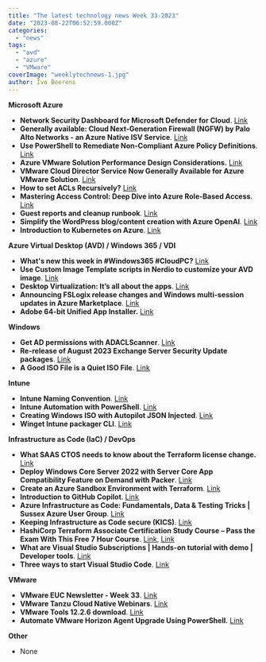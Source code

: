 ```yaml
---
title: "The latest technology news Week 33-2023"
date: "2023-08-22T06:52:59.000Z"
categories: 
  - "news"
tags: 
  - "avd"
  - "azure"
  - "VMware"
coverImage: "weeklytechnews-1.jpg"
author: Ivo Beerens
---
```


**Microsoft Azure**

- **Network Security Dashboard for Microsoft Defender for Cloud**. [Link](https://github.com/Azure/Microsoft-Defender-for-Cloud/tree/main/Workbooks/Network%20Security%20Dashboard)
- **Generally available: Cloud Next-Generation Firewall (NGFW) by Palo Alto Networks - an Azure Native ISV Service**. [Link](https://azure.microsoft.com/en-us/updates/generally-available-cloud-nextgeneration-firewall-ngfw-by-palo-alto-networks-an-azure-native-isv-service/)
- **Use PowerShell to Remediate Non-Compliant Azure Policy Definitions**. [Link](https://techcommunity.microsoft.com/t5/core-infrastructure-and-security/use-PowerShell-to-remediate-non-compliant-policy-definitions/ba-p/3878321)
- **Azure VMware Solution Performance Design Considerations.** [Link](https://techcommunity.microsoft.com/t5/azure-migration-and/azure-VMware-solution-performance-design-considerations/ba-p/3903291)
- **VMware Cloud Director Service Now Generally Available for Azure VMware Solution**. [Link](https://blogs.VMware.com/cloud/2023/08/15/cloud-director-service-ga-for-avs/)
- **How to set ACLs Recursively?** [Link](https://techcommunity.microsoft.com/t5/azure-paas-blog/how-to-set-acls-recursively/ba-p/3544703?WT.mc_id=DT-MVP-5001664)
- **Mastering Access Control: Deep Dive into Azure Role-Based Access**. [Link](https://techcommunity.microsoft.com/t5/nta-techies/mastering-access-control-deep-dive-into-azure-role-based-access/ba-p/3899401?WT.mc_id=DT-MVP-5001664)
- **Guest reports and cleanup runbook**. [Link](https://www.lieben.nu/liebensraum/2023/08/guest-report-cleanup-new-features/)
- **Simplify the WordPress blog/content creation with Azure OpenAI**. [Link](https://techcommunity.microsoft.com/t5/apps-on-azure-blog/simplify-the-wordpress-blog-content-creation-with-azure-openai/ba-p/3899972?WT.mc_id=DT-MVP-5001664)
- **Introduction to Kubernetes on Azure**. [Link](https://learn.microsoft.com/en-us/training/paths/intro-to-kubernetes-on-azure/?source=recommendations)

**Azure Virtual Desktop (AVD) / Windows 365 / VDI**

- **What's new this week in #Windows365 #CloudPC?** [Link](https://w365community.com/weekly-newsletter-12th-of-july-to-18th-of-july-2023)
- **Use Custom Image Template scripts in Nerdio to customize your AVD image**. [Link](https://johanvanneuville.com/automation/use-custom-image-template-scripts-in-nerdio-to-customize-your-avd-image/)
- **Desktop Virtualization: It’s all about the apps**. [Link](https://www.linkedin.com/pulse/desktop-virtualization-its-all-apps-gary-taylor%3FtrackingId=ha4UKvbBSnWrq0ANVKqs7Q%253D%253D/?trackingId=ha4UKvbBSnWrq0ANVKqs7Q%3D%3D)
- **Announcing FSLogix release changes and Windows multi-session updates in Azure Marketplace**. [Link](https://techcommunity.microsoft.com/t5/fslogix-blog/announcing-fslogix-release-changes-and-windows-multi-session/ba-p/3900042)
- **Adobe 64-bit Unified App Installer.** [Link](https://www.adobe.com/devnet-docs/acrobatetk/tools/AdminGuide/singleinstaller.html#bit-unified-app-installer)

**Windows**

- **Get AD permissions with ADACLScanner**. [Link](https://itpro-tips.com/get-ad-permissions-with-adaclscanner/)
- **Re-release of August 2023 Exchange Server Security Update packages**. [Link](https://techcommunity.microsoft.com/t5/exchange-team-blog/re-release-of-august-2023-exchange-server-security-update/ba-p/3900025)
- **A Good ISO File is a Quiet ISO File**. [Link](https://www.deploymentresearch.com/a-good-iso-file-is-a-quiet-iso-file/)

**Intune**

- **Intune Naming Convention**. [Link](https://scloud.work/intune-naming-convention/)
- **Intune Automation with PowerShell**. [Link](https://endusersupports.com/index.php/2023/08/19/intune-automation-with-PowerShell/)
- **Creating Windows ISO with Autopilot JSON Injected**. [Link](https://andrewstaylor.com/2023/08/15/creating-windows-iso-with-autopilot-json-injected/)
- **Winget Intune packager CLI**. [Link](https://github.com/svrooij/WingetIntune)

**Infrastructure as Code (IaC) / DevOps**

- **What SAAS CTOS needs to know about the Terraform license change.** [Link](https://www.scalefactory.com/blog/2023/08/16/what-saas-ctos-need-to-know-about-the-terraform-licence-change/)
- **Deploy Windows Core Server 2022 with Server Core App Compatibility Feature on Demand with Packer**. [Link](https://www.wardvissers.nl/2023/08/20/deploy-windows-core-server-2022-with-server-core-app-compatibility-feature-on-demand-with-packer/)
- **Create an Azure Sandbox Environment with Terraform**. [Link](https://github.com/Azure-Samples/azuresandbox)
- **Introduction to GitHub Copilot**. [Link](https://learn.microsoft.com/en-us/training/modules/introduction-to-github-copilot/)
- **Azure Infrastructure as Code: Fundamentals, Data & Testing Tricks | Sussex Azure User Group**. [Link](https://youtu.be/xgOCYaEFiuA)
- **Keeping Infrastructure as Code secure (KICS)**. [Link](https://codewithme.cloud/posts/2023/08/iac-scanning-with-kics/)
- **HashiCorp Terraform Associate Certification Study Course – Pass the Exam With This Free 7 Hour Course**. [Link](https://www.freecodecamp.org/news/hashicorp-terraform-associate-certification-study-course-pass-the-exam-with-this-free-12-hour-course/), [Link](https://www.youtube.com/watch?v=SPcwo0Gq9T8)
- **What are Visual Studio Subscriptions | Hands-on tutorial with demo | Developer tools**. [Link](https://youtu.be/xcZmrvAnah4)
- **Three ways to start Visual Studio Code**. [Link](https://PowerShellisfun.com/2023/08/16/three-ways-to-start-visual-studio-code/?utm_source=dlvr.it&utm_medium=twitter)

**VMware**

- **VMware EUC Newsletter - Week 33**. [Link](https://blog.simonelberts.nl/2023/08/VMware-euc-newsletter-week-34.html)
- **VMware Tanzu Cloud Native Webinars**. [Link](https://webinars.tanzu.dk/)
- **VMware Tools 12.2.6 download**. [Link](https://customerconnect.VMware.com/downloads/details?downloadGroup=VMTOOLS1226&productId=742&rPId=108996)
- **Automate VMware Horizon Agent Upgrade Using PowerShell.** [Link](https://techcollective.blog/automate-horizon-agent-upgrade-using-PowerShell/)

**Other**

- None



